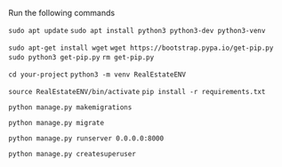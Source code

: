 Run the following commands

`sudo apt update`
`sudo apt install python3 python3-dev python3-venv`

`sudo apt-get install wget`
`wget https://bootstrap.pypa.io/get-pip.py`
`sudo python3 get-pip.py`
`rm get-pip.py`

`cd your-project`
`python3 -m venv RealEstateENV`

`source RealEstateENV/bin/activate`
`pip install -r requirements.txt`

`python manage.py makemigrations`

`python manage.py migrate`

`python manage.py runserver 0.0.0.0:8000`

`python manage.py createsuperuser`
